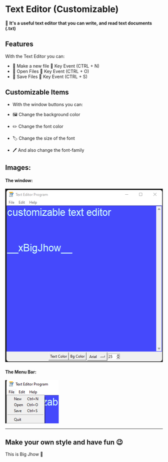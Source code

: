 # Text Editor (Customizable)

📝 **It's a useful text editor that you can write, and read text documents (.txt)**

## Features

With the Text Editor you can:

* 📄 Make a new file    🔑 Key Event (CTRL + N)
* 📂 Open Files         🔑 Key Event (CTRL + O)
* 💾 Save Files         🔑 Key Event (CTRL + S)

## Customizable Items

* With the window buttons you can:

* 🖼 Change the background color
* ✏️ Change the font color
* 🏷  Change the size of the font
* 🖊 And also change the font-family

## Images:

#### The window:

![Text Editor Image](https://github.com/xBigJhow/text_editor/blob/main/images/text_editor_image.png)

#### The Menu Bar:

![Menu_bar](https://github.com/xBigJhow/text_editor/blob/main/images/menu_bar.png)

---

## Make your own style and have fun 😉



This is Big Jhow 🙂
